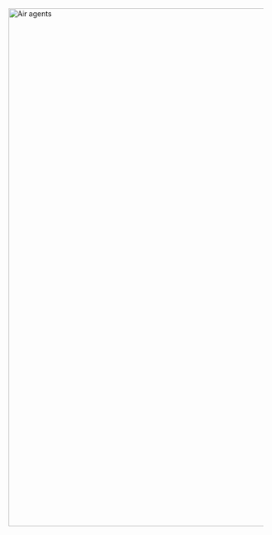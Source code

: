 <img width="1024" height="1024" alt="Air agents" src="https://github.com/user-attachments/assets/2b0032a6-f92a-4d0e-9af6-55cc14695ac9" />
